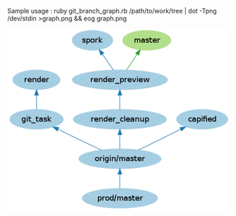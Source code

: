 Sample usage :
  ruby git_branch_graph.rb /path/to/work/tree | dot -Tpng /dev/stdin >graph.png && eog graph.png

![Sample image](http://github.com/piglop/git_branch_graph/raw/master/sample.png "Sample image")
